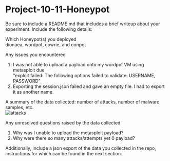 # Project-10-11-Honeypot

Be sure to include a README.md that includes a brief writeup about your experiment. Include the following details:  
  
Which Honeypot(s) you deployed  
dionaea, wordpot, cowrie, and conpot

Any issues you encountered  
1. I was not able to upload a payload onto my wordpot VM using metasploit due  
"exploit failed: The following options failed to validate: USERNAME, PASSWORD"  
2. Exporting the session.json failed and gave an empty file. I had to export it as another name.
  
A summary of the data collected: number of attacks, number of malware samples, etc.  
![attacks](https://github.com/slee1717/Project-10-11-Honeypot/blob/master/8.PNG)
  
Any unresolved questions raised by the data collected  
1. Why was I unable to upload the metasploit payload?
2. Why were there so many attacks/attempts yet 0 payload?
  
Additionally, include a json export of the data you collected in the repo, instructions for which can be found in the next section.  
